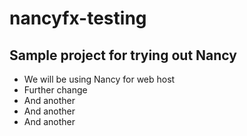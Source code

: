 # nancyfx-testing

## Sample project for trying out Nancy ##
* We will be using Nancy for web host
* Further change
* And another
* And another
* And another